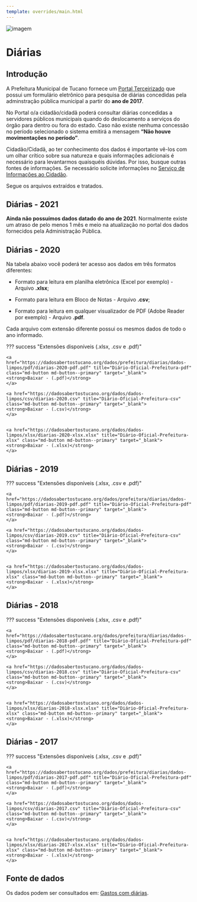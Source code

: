 ```yaml
---
template: overrides/main.html
---
```


![imagem](https://dadosabertostucano.org/assets/images/logo-dados-abertos.png)

# Diárias 

## Introdução 

A Prefeitura Municipal de Tucano fornece um [Portal Terceirizado](https://www.municipioonline.com.br/ba/prefeitura/tucano/cidadao/diarias) que possui um formulário eletrônico para pesquisa de diárias concedidas pela adminstração pública municipal a partir do **ano de 2017**. 


No Portal o/a cidadão/cidadã poderá consultar diárias concedidas a servidores públicos municipais quando do deslocamento a serviços do órgão para dentro ou fora do estado. Caso não existe nenhuma concessão no período selecionado o sistema emitirá a mensagem **“Não houve movimentações no período”**.


Cidadão/Cidadã, ao ter conhecimento dos dados é importante vê-los com um olhar crítico sobre sua natureza e quais informações adicionais é necessário para levantarmos quaisquéis dúvidas. Por isso, busque outras fontes de informações. Se necessário solicite informações no [Serviço de Informações ao Cidadão](https://dadosabertostucano.org/dados-prefeitura/e-sic/). 

Segue os arquivos extraídos e tratados. 

## Diárias - 2021 

**Ainda não possuímos dados datado do ano de 2021**. Normalmente existe um atraso de pelo menos 1 mês e meio na atualização no portal dos dados fornecidos pela Administração Pública. 

## Diárias - 2020 

Na tabela abaixo você poderá ter acesso aos dados em três formatos diferentes: 

+ Formato para leitura em planilha eletrônica (Excel por exemplo) - Arquivo **.xlsx**; 

+ Formato para leitura em Bloco de Notas  - Arquivo **.csv**; 

+ Formato para leitura em qualquer visualizador de PDF (Adobe Reader por exemplo) - Arquivo **.pdf**. 

Cada arquivo com extensão diferente possui os mesmos dados de todo o ano informado. 

??? success "Extensões disponíveis (.xlsx, .csv e .pdf)"

    <a href="https://dadosabertostucano.org/dados/prefeitura/diarias/dados-limpos/pdf/diarias-2020-pdf.pdf" title="Diário-Oficial-Prefeitura-pdf" class="md-button md-button--primary" target="_blank">
    <strong>Baixar - (.pdf)</strong> 
    </a>

    <a href="https://dadosabertostucano.org/dados/dados-limpos/csv/diarias-2020.csv" title="Diário-Oficial-Prefeitura-csv" class="md-button md-button--primary" target="_blank">
    <strong>Baixar - (.csv)</strong> 
    </a>


    <a href="https://dadosabertostucano.org/dados/dados-limpos/xlsx/diarias-2020-xlsx.xlsx" title="Diário-Oficial-Prefeitura-xlsx" class="md-button md-button--primary" target="_blank">
    <strong>Baixar - (.xlsx)</strong> 
    </a>


## Diárias - 2019

??? success "Extensões disponíveis (.xlsx, .csv e .pdf)"

    <a href="https://dadosabertostucano.org/dados/prefeitura/diarias/dados-limpos/pdf/diarias-2019-pdf.pdf" title="Diário-Oficial-Prefeitura-pdf" class="md-button md-button--primary" target="_blank">
    <strong>Baixar - (.pdf)</strong> 
    </a>

    <a href="https://dadosabertostucano.org/dados/dados-limpos/csv/diarias-2019.csv" title="Diário-Oficial-Prefeitura-csv" class="md-button md-button--primary" target="_blank">
    <strong>Baixar - (.csv)</strong> 
    </a>


    <a href="https://dadosabertostucano.org/dados/dados-limpos/xlsx/diarias-2019-xlsx.xlsx" title="Diário-Oficial-Prefeitura-xlsx" class="md-button md-button--primary" target="_blank">
    <strong>Baixar - (.xlsx)</strong> 
    </a>

## Diárias - 2018 

??? success "Extensões disponíveis (.xlsx, .csv e .pdf)"

    <a href="https://dadosabertostucano.org/dados/prefeitura/diarias/dados-limpos/pdf/diarias-2018-pdf.pdf" title="Diário-Oficial-Prefeitura-pdf" class="md-button md-button--primary" target="_blank">
    <strong>Baixar - (.pdf)</strong> 
    </a>

    <a href="https://dadosabertostucano.org/dados/dados-limpos/csv/diarias-2018.csv" title="Diário-Oficial-Prefeitura-csv" class="md-button md-button--primary" target="_blank">
    <strong>Baixar - (.csv)</strong> 
    </a>


    <a href="https://dadosabertostucano.org/dados/dados-limpos/xlsx/diarias-2018-xlsx.xlsx" title="Diário-Oficial-Prefeitura-xlsx" class="md-button md-button--primary" target="_blank">
    <strong>Baixar - (.xlsx)</strong> 
    </a>

## Diárias - 2017 

??? success "Extensões disponíveis (.xlsx, .csv e .pdf)"

    <a href="https://dadosabertostucano.org/dados/prefeitura/diarias/dados-limpos/pdf/diarias-2017-pdf.pdf" title="Diário-Oficial-Prefeitura-pdf" class="md-button md-button--primary" target="_blank">
    <strong>Baixar - (.pdf)</strong> 
    </a>

    <a href="https://dadosabertostucano.org/dados/dados-limpos/csv/diarias-2017.csv" title="Diário-Oficial-Prefeitura-csv" class="md-button md-button--primary" target="_blank">
    <strong>Baixar - (.csv)</strong> 
    </a>


    <a href="https://dadosabertostucano.org/dados/dados-limpos/xlsx/diarias-2017-xlsx.xlsx" title="Diário-Oficial-Prefeitura-xlsx" class="md-button md-button--primary" target="_blank">
    <strong>Baixar - (.xlsx)</strong> 
    </a>

## Fonte de dados 

Os dados podem ser consultados em: [Gastos com diárias](https://www.municipioonline.com.br/ba/prefeitura/tucano/cidadao/diarias). 
    






